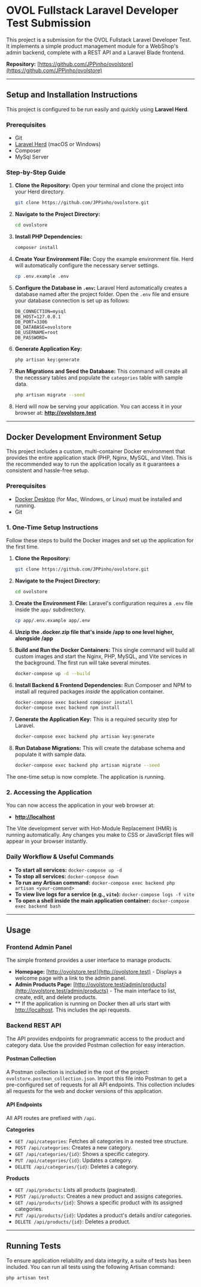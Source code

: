 # OVOL Fullstack Laravel Developer Test Submission

This project is a submission for the OVOL Fullstack Laravel Developer Test. It implements a simple product management module for a WebShop's admin backend, complete with a REST API and a Laravel Blade frontend.

**Repository:** [https://github.com/JPPinho/ovolstore](https://github.com/JPPinho/ovolstore)

---

## Setup and Installation Instructions

This project is configured to be run easily and quickly using **Laravel Herd**.

### Prerequisites
*   Git
*   [Laravel Herd](https://herd.laravel.com/) (macOS or Windows)
*   Composer
*   MySql Server

### Step-by-Step Guide

1.  **Clone the Repository:**
    Open your terminal and clone the project into your Herd directory.
    ```bash
    git clone https://github.com/JPPinho/ovolstore.git
    ```

2.  **Navigate to the Project Directory:**
    ```bash
    cd ovolstore
    ```

3.  **Install PHP Dependencies:**
    ```bash
    composer install
    ```

4.  **Create Your Environment File:**
    Copy the example environment file. Herd will automatically configure the necessary server settings.
    ```bash
    cp .env.example .env
    ```

5.  **Configure the Database in `.env`:**
    Laravel Herd automatically creates a database named after the project folder. Open the `.env` file and ensure your database connection is set up as follows:
    ```env
    DB_CONNECTION=mysql
    DB_HOST=127.0.0.1
    DB_PORT=3306
    DB_DATABASE=ovolstore
    DB_USERNAME=root
    DB_PASSWORD=
    ```

6.  **Generate Application Key:**
    ```bash
    php artisan key:generate
    ```

7.  **Run Migrations and Seed the Database:**
    This command will create all the necessary tables and populate the `categories` table with sample data.
    ```bash
    php artisan migrate --seed
    ```

8. Herd will now be serving your application. You can access it in your browser at:
       **http://ovolstore.test**


---

## Docker Development Environment Setup

This project includes a custom, multi-container Docker environment that provides the entire application stack (PHP, Nginx, MySQL, and Vite). This is the recommended way to run the application locally as it guarantees a consistent and hassle-free setup.

### Prerequisites

*   [Docker Desktop](https://www.docker.com/products/docker-desktop/) (for Mac, Windows, or Linux) must be installed and running.
*   Git

### 1. One-Time Setup Instructions

Follow these steps to build the Docker images and set up the application for the first time.

1.  **Clone the Repository:**
    ```bash
    git clone https://github.com/JPPinho/ovolstore.git
    ```

2.  **Navigate to the Project Directory:**
    ```bash
    cd ovolstore
    ```

3.  **Create the Environment File:**
    Laravel's configuration requires a `.env` file inside the `app/` subdirectory.
    ```bash
    cp app/.env.example app/.env
    ```

4. **Unzip the .docker.zip file that's inside /app to one level higher, alongside /app**

5. **Build and Run the Docker Containers:**
    This single command will build all custom images and start the Nginx, PHP, MySQL, and Vite services in the background. The first run will take several minutes.
    ```bash
    docker-compose up -d --build
    ```

6.  **Install Backend & Frontend Dependencies:**
    Run Composer and NPM to install all required packages *inside* the application container.
    ```bash
    docker-compose exec backend composer install
    docker-compose exec backend npm install
    ```

7.  **Generate the Application Key:**
    This is a required security step for Laravel.
    ```bash
    docker-compose exec backend php artisan key:generate
    ```

8.  **Run Database Migrations:**
    This will create the database schema and populate it with sample data.
    ```bash
    docker-compose exec backend php artisan migrate --seed
    ```

The one-time setup is now complete. The application is running.

### 2. Accessing the Application

You can now access the application in your web browser at:

*   **[http://localhost](http://localhost)**

The Vite development server with Hot-Module Replacement (HMR) is running automatically. Any changes you make to CSS or JavaScript files will appear in your browser instantly.

### Daily Workflow & Useful Commands

*   **To start all services:** `docker-compose up -d`
*   **To stop all services:** `docker-compose down`
*   **To run any Artisan command:** `docker-compose exec backend php artisan <your-command>`
*   **To view live logs for a service (e.g., `vite`):** `docker-compose logs -f vite`
*   **To open a shell inside the main application container:** `docker-compose exec backend bash`

---

## Usage

### Frontend Admin Panel

The simple frontend provides a user interface to manage products.

*   **Homepage:** [http://ovolstore.test](http://ovolstore.test) - Displays a welcome page with a link to the admin panel.
*   **Admin Products Page:** [http://ovolstore.test/admin/products](http://ovolstore.test/admin/products) - The main interface to list, create, edit, and delete products.
*   ** If the application is running on Docker then all urls start with [http://localhost](http://localhost). This includes the api requests.
### Backend REST API

The API provides endpoints for programmatic access to the product and category data. Use the provided Postman collection for easy interaction.

#### Postman Collection
A Postman collection is included in the root of the project: `ovolstore.postman_collection.json`. Import this file into Postman to get a pre-configured set of requests for all API endpoints.
This collection includes all requests for the web and docker versions of this application.
#### API Endpoints
All API routes are prefixed with `/api`.

**Categories**
*   `GET /api/categories`: Fetches all categories in a nested tree structure.
*   `POST /api/categories`: Creates a new category.
*   `GET /api/categories/{id}`: Shows a specific category.
*   `PUT /api/categories/{id}`: Updates a category.
*   `DELETE /api/categories/{id}`: Deletes a category.

**Products**
*   `GET /api/products`: Lists all products (paginated).
*   `POST /api/products`: Creates a new product and assigns categories.
*   `GET /api/products/{id}`: Shows a specific product with its assigned categories.
*   `PUT /api/products/{id}`: Updates a product's details and/or categories.
*   `DELETE /api/products/{id}`: Deletes a product.

---

## Running Tests

To ensure application reliability and data integrity, a suite of tests has been included. You can run all tests using the following Artisan command:

```bash
php artisan test
```
